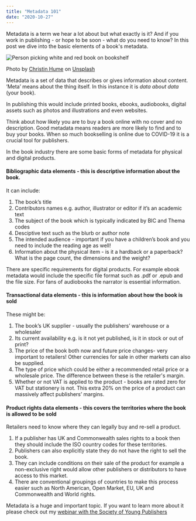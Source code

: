 ```yaml
---
title: "Metadata 101"
date: "2020-10-27"
---
```


Metadata is a term we hear a lot about but what exactly is it? And if you work in publishing - or hope to be soon - what do you need to know? In this post we dive into the basic elements of a book's metadata.

![Person picking white and red book on bookshelf](https://images.unsplash.com/photo-1513475382585-d06e58bcb0e0?ixlib=rb-1.2.1&ixid=eyJhcHBfaWQiOjEyMDd9&auto=format&fit=crop&w=750&q=80)

<span>Photo by <a href="https://unsplash.com/@christinhumephoto?utm_source=unsplash&amp;utm_medium=referral&amp;utm_content=creditCopyText">Christin Hume</a> on <a href="https://unsplash.com/?utm_source=unsplash&amp;utm_medium=referral&amp;utm_content=creditCopyText">Unsplash</a></span>

Metadata is a set of data that describes or gives information about content. ‘Meta’ means about the thing itself. In this instance it is *data about data* (your book).

In publishing this would include printed books, ebooks, audiobooks, digital assets such as photos and illustrations and even websites. 

Think about how likely you are to buy a book online with no cover and no description. Good metadata means readers are more likely to find and to buy your books. When so much bookselling is online due to COVID-19 it is a crucial tool for publishers. 

In the book industry there are some basic forms of metadata for physical and digital products.

#### Bibliographic data elements - this is descriptive information about the book.

It can include:
1. The book’s title
2. Contributors names e.g. author, illustrator or editor if it’s an academic text
3. The subject of the book which is typically indicated by BIC and Thema codes 
4. Desciptive text such as the blurb or author note
5. The intended audience - important if you have a children’s book and you need to include the reading age as well!
6. Information about the physical item - is it a hardback or a paperback? What is the page count, the dimensions and the weight? 

There are specific requirements for digital products. For example ebook metadata would include the specific file format such as .pdf or .epub and the file size. For fans of audiobooks the narrator is essential information.

#### Transactional data elements - this is information about how the book is sold 
These might be:
1. The book’s UK supplier - usually the publishers’ warehouse or a wholesaler
2. Its current availability e.g. is it not yet published, is it in stock or out of print?
3. The price of the book both now and future price changes- very important to retailers! Other currencies for sale in other markets can also be supplied.
4. The type of price which could be either a recommended retail price or a wholesale price. The difference between these is the retailer's margin. 
5. Whether or not VAT is applied to the product - books are rated zero for VAT but stationery is not. This extra 20% on the price of a product can massively affect publishers’ margins.

#### Product rights data elements - this covers the territories where the book is allowed to be sold
Retailers need to know where they can legally buy and re-sell a product. 

1. If a publisher has UK and Commonwealth sales rights to a book then they should include the ISO country codes for these territories.
2. Publishers can also explicitly state they do not have the right to sell the book.
3. They can include conditions on their sale of the product for example a non-exclusive right would allow other publishers or distributors to have access to this market. 
4. There are conventional groupings of countries to make this process easier such as North American, Open Market, EU, UK and Commonwealth and World rights. 

Metadata is a huge and important topic. If you want to learn more about it please check out my [webinar with the Society of Young Publishers](https://www.youtube.com/watch?v=34YAt3RxzK4&feature=youtu.be)
